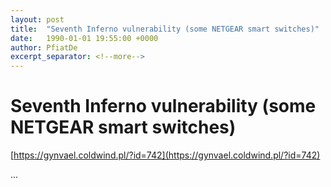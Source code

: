 ```yaml
---
layout: post
title:  "Seventh Inferno vulnerability (some NETGEAR smart switches)"
date:   1990-01-01 19:55:00 +0000
author: PfiatDe
excerpt_separator: <!--more-->
---
```


# Seventh Inferno vulnerability (some NETGEAR smart switches)
[https://gynvael.coldwind.pl/?id=742](https://gynvael.coldwind.pl/?id=742)

...
<!--more-->
